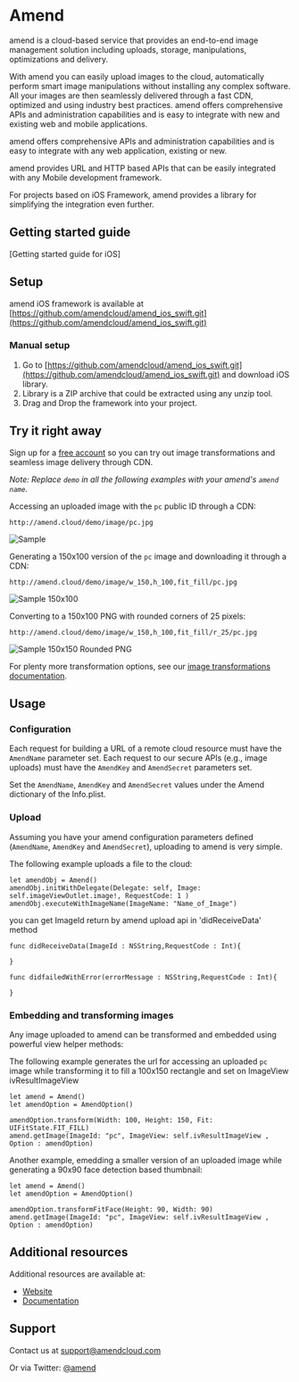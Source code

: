 Amend
==========

amend is a cloud-based service that provides an end-to-end image management solution including uploads, storage, manipulations, optimizations and delivery.

With amend you can easily upload images to the cloud, automatically perform smart image manipulations without installing any complex software. All your images are then seamlessly delivered through a fast CDN, optimized and using industry best practices. amend offers comprehensive APIs and administration capabilities and is easy to integrate with new and existing web and mobile applications.

amend offers comprehensive APIs and administration capabilities and is easy to integrate with any web application, existing or new.

amend provides URL and HTTP based APIs that can be easily integrated with any Mobile development framework. 

For projects based on iOS Framework, amend provides a library for simplifying the integration even further.

## Getting started guide
[Getting started guide for iOS]

## Setup ######################################################################

amend iOS framework is available at [https://github.com/amendcloud/amend_ios_swift.git](https://github.com/amendcloud/amend_ios_swift.git)

### Manual setup

1. Go to [https://github.com/amendcloud/amend_ios_swift.git](https://github.com/amendcloud/amend_ios_swift.git) and download iOS library.
2. Library is a ZIP archive that could be extracted using any unzip tool.
3. Drag and Drop the framework into your project.

## Try it right away

Sign up for a [free account](http://developer.amendcloud.com/Register) so you can try out image transformations and seamless image delivery through CDN.

*Note: Replace `demo` in all the following examples with your amend's `amend name`.*  

Accessing an uploaded image with the `pc` public ID through a CDN:

    http://amend.cloud/demo/image/pc.jpg

![Sample](http://amend.cloud/demo/image/w_300/pc.jpg "Sample")

Generating a 150x100 version of the `pc` image and downloading it through a CDN:

    http://amend.cloud/demo/image/w_150,h_100,fit_fill/pc.jpg

![Sample 150x100](http://amend.cloud/demo/image/w_150,h_100,fit_fill/pc.jpg "Sample 150x100")

Converting to a 150x100 PNG with rounded corners of 25 pixels: 

    http://amend.cloud/demo/image/w_150,h_100,fit_fill/r_25/pc.jpg

![Sample 150x150 Rounded PNG](http://amend.cloud/demo/image/w_150,h_100,fit_fill/r_25/pc.jpg "Sample 150x150 Rounded PNG")

For plenty more transformation options, see our [image transformations documentation](http://amend.com/documentation/image_transformations).
 
## Usage

### Configuration

Each request for building a URL of a remote cloud resource must have the `AmendName` parameter set. 
Each request to our secure APIs (e.g., image uploads) must have the `AmendKey` and `AmendSecret` parameters set. 


Set the `AmendName`, `AmendKey` and `AmendSecret` values under the Amend dictionary of the Info.plist.

### Upload

Assuming you have your amend configuration parameters defined (`AmendName`, `AmendKey` and `AmendSecret`), uploading to amend is very simple.
    
The following example uploads a file to the cloud: 
    
    let amendObj = Amend()
    amendObj.initWithDelegate(Delegate: self, Image: self.imageViewOutlet.image!, RequestCode: 1 )
    amendObj.executeWithImageName(ImageName: "Name_of_Image")

 you can get ImageId return by amend upload api in 'didReceiveData' method

 	func didReceiveData(ImageId : NSString,RequestCode : Int){
     
    }

    func didfailedWithError(errorMessage : NSString,RequestCode : Int){
  
    }


	
### Embedding and transforming images

Any image uploaded to amend can be transformed and embedded using powerful view helper methods:

The following example generates the url for accessing an uploaded `pc` image while transforming it to fill a 100x150 rectangle and set on ImageView ivResultImageView

	let amend = Amend()
    let amendOption = AmendOption()

    amendOption.transform(Width: 100, Height: 150, Fit: UIFitState.FIT_FILL)
    amend.getImage(ImageId: "pc", ImageView: self.ivResultImageView , Option : amendOption)


Another example, emedding a smaller version of an uploaded image while generating a 90x90 face detection based thumbnail: 

	let amend = Amend()
    let amendOption = AmendOption()

    amendOption.transformFitFace(Height: 90, Width: 90)
    amend.getImage(ImageId: "pc", ImageView: self.ivResultImageView , Option : amendOption)
	  
  
## Additional resources

Additional resources are available at:

* [Website](http://amendcloud.com)
* [Documentation](http://amendcloud.com/docs)

## Support

Contact us at [support@amendcloud.com](mailto:support@amendcloud.com)

Or via Twitter: [@amend](https://twitter.com/#!/amendcloud)